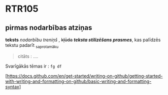 # RTR105
## pirmas nodarbības atziņas
**teksts**
_nodarbību treniņš_ , 
~~kļūda~~
***teksta stilizēšans prasmes***, kas palīdzēs tekstu padarīt <sub>saprotamāku</sub>
>citāts : ....
>
Svarīgākās tēmas ir :
`fg df`

[https://docs.github.com/en/get-started/writing-on-github/getting-started-with-writing-and-formatting-on-github/basic-writing-and-formatting-syntax]

